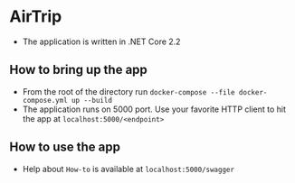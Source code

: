 # AirTrip

 - The application is written in .NET Core 2.2

## How to bring up the app

- From the root of the directory run `docker-compose --file docker-compose.yml up --build`
- The application runs on 5000 port. Use your favorite HTTP client to hit the app at `localhost:5000/<endpoint>`


## How to use the app
- Help about `How-to` is available at `localhost:5000/swagger`